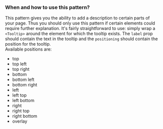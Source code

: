 ### When and how to use this pattern?

This pattern gives you the ability to add a description to certain parts of your page.
Thus you should only use this pattern if certain elements could require further explanation.
It's fairly straightforward to use: simply wrap a `<Tooltip>` around the element for which
the tooltip exists. The `label` prop should contain the text in the tooltip and
the `positioning` should contain the position for the tooltip.  
Available positions are:
* top
* top left
* top right
* bottom
* bottom left
* bottom right
* left
* left top
* left bottom
* right
* right top
* right bottom
* overlay